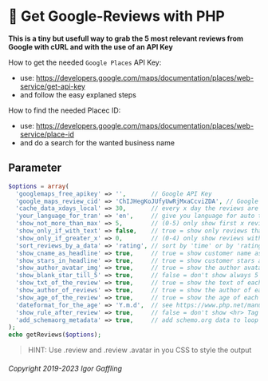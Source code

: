 
💬 Get Google-Reviews with PHP
==============================

**This is a tiny but usefull way to grab the 5 most relevant reviews from Google with cURL and with the use of an API Key**

How to get the needed `Google Places` API Key:
  - use: https://developers.google.com/maps/documentation/places/web-service/get-api-key
  - and follow the easy explaned steps

How to find the needed Placec ID:
  - use: https://developers.google.com/maps/documentation/places/web-service/place-id
  - and do a search for the wanted business name

Parameter
---------

```PHP
$options = array(
  'googlemaps_free_apikey' => '',       // Google API Key
  'google_maps_review_cid' => 'ChIJHegKoJUfyUwRjMxaCcviZDA', // Google Placec ID
  'cache_data_xdays_local' => 30,       // every x day the reviews are loaded from google
  'your_language_for_tran' => 'en',     // give you language for auto translate reviews
  'show_not_more_than_max' => 5,        // (0-5) only show first x reviews
  'show_only_if_with_text' => false,    // true = show only reviews that have text
  'show_only_if_greater_x' => 0,        // (0-4) only show reviews with more than x stars
  'sort_reviews_by_a_data' => 'rating', // sort by 'time' or by 'rating' (newest/best first)
  'show_cname_as_headline' => true,     // true = show customer name as headline
  'show_stars_in_headline' => true,     // true = show customer stars after name in headline
  'show_author_avatar_img' => true,     // true = show the author avatar image (rounded)
  'show_blank_star_till_5' => true,     // false = don't show always 5 stars e.g. ⭐⭐⭐☆☆
  'show_txt_of_the_review' => true,     // true = show the text of each review
  'show_author_of_reviews' => true,     // true = show the author of each review
  'show_age_of_the_review' => true,     // true = show the age of each review
  'dateformat_for_the_age' => 'Y.m.d',  // see https://www.php.net/manual/en/datetime.format.php
  'show_rule_after_review' => true,     // false = don't show <hr> Tag after/before each review
  'add_schemaorg_metadata' => true,     // add schemo.org data to loop back your rating to SERP
);
echo getReviews($options);
```

> HINT: Use .review and .review .avatar in you CSS to style the output

###### Copyright 2019-2023 Igor Gaffling
